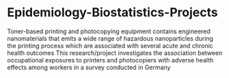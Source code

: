 # Epidemiology-Biostatistics-Projects
Toner-based printing and photocopying equipment contains engineered nanomaterials that emits a wide range of hazardous nanoparticles during the printing process which are associated with several acute and chronic health outcomes
This research/project investigates the association between occupational exposures to printers and photocopiers with adverse health effects among workers in a survey conducted in Germany

